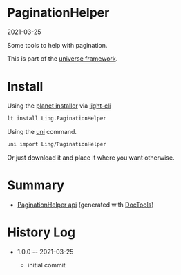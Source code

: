 PaginationHelper
===========
2021-03-25



Some tools to help with pagination.


This is part of the [universe framework](https://github.com/karayabin/universe-snapshot).


Install
==========

Using the [planet installer](https://github.com/lingtalfi/Light_PlanetInstaller) via [light-cli](https://github.com/lingtalfi/Light_Cli)
```bash
lt install Ling.PaginationHelper
```

Using the [uni](https://github.com/lingtalfi/universe-naive-importer) command.
```bash
uni import Ling/PaginationHelper
```

Or just download it and place it where you want otherwise.






Summary
===========
- [PaginationHelper api](https://github.com/lingtalfi/PaginationHelper/blob/master/doc/api/Ling/PaginationHelper.md) (generated with [DocTools](https://github.com/lingtalfi/DocTools))






History Log
=============

- 1.0.0 -- 2021-03-25

    - initial commit
